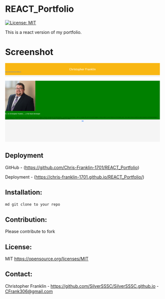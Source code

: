 # REACT_Portfolio

[![License: MIT](https://img.shields.io/badge/License-MIT-blue.svg)](https://opensource.org/licenses/MIT)

This is a react version of my portfolio.

# Screenshot

![Sample](./src/assets/images/react_portfolio.png)


## Deployment

GitHub - (https://github.com/Chris-Franklin-1701/REACT_Portfolio)

Deployment - (https://chris-franklin-1701.github.io/REACT_Portfolio/)

## Installation:

``` md git clone to your repo ```


## Contribution:

Please contribute to fork

## License:

MIT
https://opensource.org/licenses/MIT

## Contact:

Christopher Franklin - https://github.com/SilverSSSC/SilverSSSC.github.io - CFrank306@gmail.com
